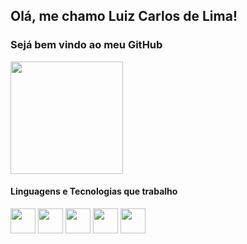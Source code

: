  ## Olá, me chamo Luiz Carlos de Lima!
 ### Sejá bem vindo ao meu GitHub
 <div>
  <img height="180em" src="https://github-readme-stats.vercel.app/api/top-langs/?username=Luiz-Carlos-de-Lima&layout=compact&langs_count=7&theme=dark"/>
  
</div>
 
 #### Linguagens e Tecnologias que trabalho
 
 <div>
  <img src="https://cdn.jsdelivr.net/gh/devicons/devicon/icons/dart/dart-original.svg" width="40" height="40"/>
  <img src="https://cdn.jsdelivr.net/gh/devicons/devicon/icons/flutter/flutter-original.svg" width="40" height="40"/>
  <img src="https://cdn.jsdelivr.net/gh/devicons/devicon/icons/html5/html5-original.svg" width="40" height="40"/>
  <img src="https://cdn.jsdelivr.net/gh/devicons/devicon/icons/css3/css3-original.svg" width="40" height="40"/>
  <img src="https://cdn.jsdelivr.net/gh/devicons/devicon/icons/javascript/javascript-original.svg" width="40" height="40"/>       
 </div>


